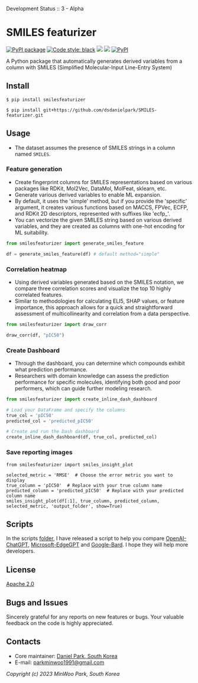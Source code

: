 Development Status :: 3 - Alpha


# SMILES featurizer

<p align="left">
<a href="https://github.com/dsdanielpark/SMILES-featurizer"><img alt="PyPI package" src="https://img.shields.io/badge/pypi-SMILESfeaturizer-black"></a>
<a href="https://github.com/psf/black"><img alt="Code style: black" src="https://img.shields.io/badge/code%20style-black-000000.svg"></a>
<a href="https://hits.seeyoufarm.com"><img src="https://hits.seeyoufarm.com/api/count/incr/badge.svg?url=https%3A%2F%2Fgithub.com%2Fdsdanielpark%2FSMILES-featurizer&count_bg=%23000000&title_bg=%23555555&icon=&icon_color=%23E7E7E7&title=hits&edge_flat=false"/></a>
<a href="https://github.com/dsdanielpark/SMILES-featurizer/stargazers"><img src="https://img.shields.io/github/stars/dsdanielpark/SMILES-featurizer?style=social"></a>
<a href="https://pypi.org/project/smilesfeaturizer/"><img alt="PyPI" src="https://img.shields.io/pypi/v/smilesfeaturizer"></a>
</p>

A Python package that automatically generates derived variables from a column with SMILES (Simplified Molecular-Input Line-Entry System)



## Install
```
$ pip install smilesfeaturizer
```
```
$ pip install git+https://github.com/dsdanielpark/SMILES-featurizer.git
```

## Usage 
- The dataset assumes the presence of SMILES strings in a column named `SMILES`.
### Feature generation
- Create fingerprint columns for SMILES representations based on various packages like RDKit, Mol2Vec, DataMol, MolFeat, sklearn, etc.
- Generate various derived variables to enable ML expansion.
- By default, it uses the 'simple' method, but if you provide the 'specific' argument, it creates various functions based on MACCS, FPVec, ECFP, and RDKit 2D descriptors, represented with suffixes like 'ecfp_'.
- You can vectorize the given SMILES string based on various derived variables, and they are created as columns with one-hot encoding for ML suitability.

```python
from smilesfeaturizer import generate_smiles_feature

df = generate_smiles_feature(df) # default method="simple"
```

### Correlation heatmap
- Using derived variables generated based on the SMILES notation, we compare three correlation scores and visualize the top 10 highly correlated features.
- Similar to methodologies for calculating ELI5, SHAP values, or feature importance, this approach allows for a quick and straightforward assessment of multicollinearity and correlation from a data perspective.

```python
from smilesfeaturizer import draw_corr

draw_corr(df, "pIC50")
```

### Create Dashboard 
- Through the dashboard, you can determine which compounds exhibit what prediction performance. 
- Researchers with domain knowledge can assess the prediction performance for specific molecules, identifying both good and poor performers, which can guide further modeling research.

```python
from smilesfeaturizer import create_inline_dash_dashboard

# Load your DataFrame and specify the columns
true_col = 'pIC50'
predicted_col = 'predicted_pIC50'

# Create and run the Dash dashboard
create_inline_dash_dashboard(df, true_col, predicted_col)
```

### Save reporting images
```
from smilesfeaturizer import smiles_insight_plot

selected_metric = 'RMSE'  # Choose the error metric you want to display
true_column = 'pIC50'  # Replace with your true column name
predicted_column = 'predicted_pIC50'  # Replace with your predicted column name
smiles_insight_plot(df[:1], true_column, predicted_column, selected_metric, 'output_folder', show=True)
```


## Scripts
In the scripts [folder](./scripts/), I have released a script to help you compare [OpenAI-ChatGPT](./scripts/openai_api.ipynb), [Microsoft-EdgeGPT](./scripts/microsoft_api.ipynb) and [Google-Bard](./scripts/google_api.ipynb). I hope they will help more developers.


## License
[Apache 2.0](https://opensource.org/license/apache-2-0/) <br>


## Bugs and Issues
Sincerely grateful for any reports on new features or bugs. Your valuable feedback on the code is highly appreciated.

## Contacts
- Core maintainer: [Daniel Park, South Korea](https://github.com/DSDanielPark) <br>
- E-mail: parkminwoo1991@gmail.com <br>


*Copyright (c) 2023 MinWoo Park, South Korea*<br>
